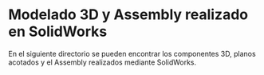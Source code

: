 # Modelado 3D y Assembly realizado en SolidWorks

En el siguiente directorio se pueden encontrar los componentes 3D, planos acotados y el Assembly realizados mediante SolidWorks.
